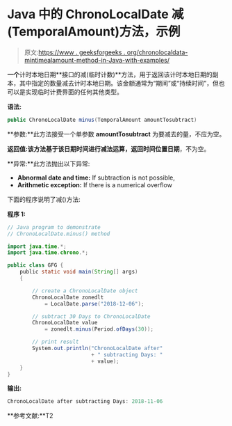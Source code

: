 # Java 中的 ChronoLocalDate 减(TemporalAmount)方法，示例

> 原文:[https://www . geeksforgeeks . org/chronolocaldata-mintimealamount-method-in-Java-with-examples/](https://www.geeksforgeeks.org/chronolocaldate-minustemporalamount-method-in-java-with-examples/)

**一个**计时本地日期**接口的减(临时计数)**方法，用于返回该计时本地日期的副本，其中指定的数量减去计时本地日期。该金额通常为“期间”或“持续时间”，但也可以是实现临时计费界面的任何其他类型。

**语法:**

```java
public ChronoLocalDate minus(TemporalAmount amountTosubtract)

```

**参数:**此方法接受一个单参数 **amountTosubtract** 为要减去的量，不应为空。

**返回值:**该方法基于该日期时间进行减法运算，返回**时间位置日期**，不为空。

**异常:**此方法抛出以下异常:

*   **Abnormal date and time:** If subtraction is not possible,
*   **Arithmetic exception:** If there is a numerical overflow

下面的程序说明了减()方法:

**程序 1:**

```java
// Java program to demonstrate
// ChronoLocalDate.minus() method

import java.time.*;
import java.time.chrono.*;

public class GFG {
    public static void main(String[] args)
    {

        // create a ChronoLocalDate object
        ChronoLocalDate zonedlt
            = LocalDate.parse("2018-12-06");

        // subtract 30 Days to ChronoLocalDate
        ChronoLocalDate value
            = zonedlt.minus(Period.ofDays(30));

        // print result
        System.out.println("ChronoLocalDate after"
                           + " subtracting Days: "
                           + value);
    }
}
```

**输出:**

```java
ChronoLocalDate after subtracting Days: 2018-11-06

```

**参考文献:**T2